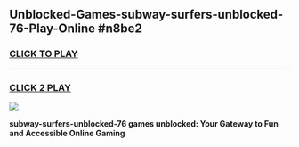 
## Unblocked-Games-subway-surfers-unblocked-76-Play-Online #n8be2
<h3>
<a href="https://news.freeplayer.one?title=subway-surfers-unblocked-76&ref=3">CLICK TO PLAY</a></h3>
<hr>

<h3>
<a href="https://news.freeplayer.one?title=subway-surfers-unblocked-76&ref=3">CLICK 2 PLAY</a>
  
</h3>

<a href="https://news.freeplayer.one?title=subway-surfers-unblocked-76&ref=3"><img src="https://clearcache.store/games.png"></a>


**subway-surfers-unblocked-76 games unblocked: Your Gateway to Fun and Accessible Online Gaming**
